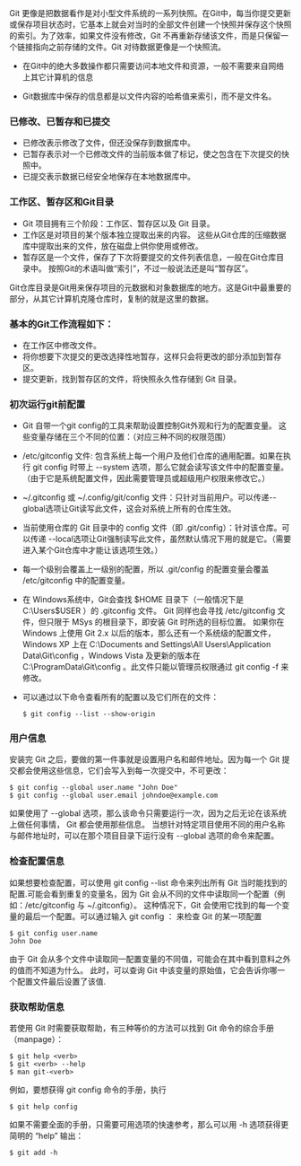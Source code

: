 Git 更像是把数据看作是对小型文件系统的一系列快照。在Git中，每当你提交更新或保存项目状态时，它基本上就会对当时的全部文件创建一个快照并保存这个快照的索引。为了效率，如果文件没有修改，Git 不再重新存储该文件，而是只保留一个链接指向之前存储的文件。Git 对待数据更像是一个快照流。

* 在Git中的绝大多数操作都只需要访问本地文件和资源，一般不需要来自网络上其它计算机的信息

* Git数据库中保存的信息都是以文件内容的哈希值来索引，而不是文件名。

### 已修改、已暂存和已提交
* 已修改表示修改了文件，但还没保存到数据库中。
* 已暂存表示对一个已修改文件的当前版本做了标记，使之包含在下次提交的快照中。
* 已提交表示数据已经安全地保存在本地数据库中。

### 工作区、暂存区和Git目录
* Git 项目拥有三个阶段：工作区、暂存区以及 Git 目录。
* 工作区是对项目的某个版本独立提取出来的内容。 这些从Git仓库的压缩数据库中提取出来的文件，放在磁盘上供你使用或修改。
* 暂存区是一个文件，保存了下次将要提交的文件列表信息，一般在Git仓库目录中。 按照Git的术语叫做“索引”，不过一般说法还是叫“暂存区”。

Git仓库目录是Git用来保存项目的元数据和对象数据库的地方。这是Git中最重要的部分，从其它计算机克隆仓库时，复制的就是这里的数据。

### 基本的Git工作流程如下：

* 在工作区中修改文件。
* 将你想要下次提交的更改选择性地暂存，这样只会将更改的部分添加到暂存区。
* 提交更新，找到暂存区的文件，将快照永久性存储到 Git 目录。

### 初次运行git前配置
* Git 自带一个git config的工具来帮助设置控制Git外观和行为的配置变量。 这些变量存储在三个不同的位置：（对应三种不同的权限范围）

* /etc/gitconfig 文件: 包含系统上每一个用户及他们仓库的通用配置。如果在执行 git config 时带上 --system 选项，那么它就会读写该文件中的配置变量。（由于它是系统配置文件，因此需要管理员或超级用户权限来修改它。）

* ~/.gitconfig 或 ~/.config/git/config 文件：只针对当前用户。可以传递--global选项让Git读写此文件，这会对系统上所有的仓库生效。

* 当前使用仓库的 Git 目录中的 config 文件（即 .git/config）：针对该仓库。可以传递 --local选项让Git强制读写此文件，虽然默认情况下用的就是它。（需要进入某个Git仓库中才能让该选项生效。）

* 每一个级别会覆盖上一级别的配置，所以 .git/config 的配置变量会覆盖 /etc/gitconfig 中的配置变量。

* 在 Windows系统中，Git会查找 $HOME 目录下（一般情况下是 C:\Users\$USER ）的 .gitconfig 文件。 Git 同样也会寻找 /etc/gitconfig 文件，但只限于 MSys 的根目录下，即安装 Git 时所选的目标位置。 如果你在 Windows 上使用 Git 2.x 以后的版本，那么还有一个系统级的配置文件，Windows XP 上在 C:\Documents and Settings\All Users\Application Data\Git\config ，Windows Vista 及更新的版本在 C:\ProgramData\Git\config 。此文件只能以管理员权限通过 git config -f <file> 来修改。

* 可以通过以下命令查看所有的配置以及它们所在的文件：

    `$ git config --list --show-origin`

### 用户信息
安装完 Git 之后，要做的第一件事就是设置用户名和邮件地址。因为每一个 Git 提交都会使用这些信息，它们会写入到每一次提交中，不可更改：

    $ git config --global user.name "John Doe"
    $ git config --global user.email johndoe@example.com
如果使用了 --global 选项，那么该命令只需要运行一次，因为之后无论在该系统上做任何事情， Git 都会使用那些信息。 当想针对特定项目使用不同的用户名称与邮件地址时，可以在那个项目目录下运行没有 --global 选项的命令来配置。

### 检查配置信息
如果想要检查配置，可以使用 git config --list 命令来列出所有 Git 当时能找到的配置.可能会看到重复的变量名，因为 Git 会从不同的文件中读取同一个配置（例如：/etc/gitconfig 与 ~/.gitconfig）。 这种情况下，Git 会使用它找到的每一个变量的最后一个配置。可以通过输入 git config <key>： 来检查 Git 的某一项配置

    $ git config user.name
    John Doe

由于 Git 会从多个文件中读取同一配置变量的不同值，可能会在其中看到意料之外的值而不知道为什么。 此时，可以查询 Git 中该变量的原始值，它会告诉你哪一个配置文件最后设置了该值.
### 获取帮助信息
若使用 Git 时需要获取帮助，有三种等价的方法可以找到 Git 命令的综合手册（manpage）：

    $ git help <verb>
    $ git <verb> --help
    $ man git-<verb>
例如，要想获得 git config 命令的手册，执行

    $ git help config

如果不需要全面的手册，只需要可用选项的快速参考，那么可以用 -h 选项获得更简明的 “help” 输出：

    $ git add -h